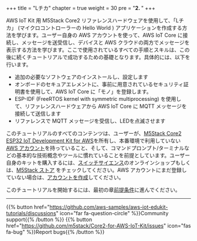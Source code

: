 
+++
title = "Lチカ"
chapter = true
weight = 30
pre = "<b>2. </b>"
+++

AWS IoT Kit 用 M5Stack Core2 リファレンスハードウェアを使用して、「Lチカ」 (マイクロコントローラーの Hello World ) アプリケーションを作成する方法を学びます。ユーザー自身の AWS アカウントを使って、AWS IoT Core に接続し、メッセージを送受信し、デバイスと AWS クラウドの両方でメッセージを表示する方法を学びます。ここで使用されているすべての手順とスキルは、この後に続くチュートリアルで成功するための基礎となります。具体的には、以下を行います。

- 追加の必要なソフトウェアのインストールし、設定します
- オンボードのセキュアエレメントに、事前に用意されているセキュリティ証明書を使用して、AWS IoT Core に「モノ」を登録します。
- ESP-IDF (FreeRTOS kernel with symmetric multiprocessing) を使用して、リファレンスハードウェアから AWS IoT Core に MQTT メッセージを接続して送信します
- リファレンスで MQTT メッセージを受信し、LEDを点滅させます

このチュートリアルのすべてのコンテンツは、ユーザーが、[M5Stack Core2 ESP32 IoT Development Kit for AWS](https://ssci.to/Core2_for_AWS)を所有し、本番環境で利用していない[AWS アカウント](https://console.aws.amazon.com/console/home)を持っていること、そして、コマンドプロンプト/ターミナルなどの基本的な技術概念やツールに慣れていることを前提としています。ユーザー自身のキットを購入するには、[スイッチサイエンス](https://ssci.to/Core2_for_AWS)のオンラインショップもしくは、[M5Stack ストア](https://m5stack.com/products/m5stack-core2-esp32-iot-development-kit-for-aws-iot-edukit) をチェックしてください。AWS アカウントにまだ登録していない場合は、[アカウントを作成](https://portal.aws.amazon.com/billing/signup)してください。

このチュートリアルを開始するには、最初の章[前提条件](/jp/blinky-hello-world/prerequisites.html)に進んでください。

---
{{% button href="https://github.com/aws-samples/aws-iot-edukit-tutorials/discussions" icon="far fa-question-circle" %}}Community support{{% /button %}} {{% button href="https://github.com/m5stack/Core2-for-AWS-IoT-Kit/issues" icon="fas fa-bug" %}}Report bugs{{% /button %}}